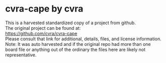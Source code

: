 
# cvra-cape by cvra  
This is a harvested standardized copy of a project from github.  
The original project can be found at:  
https://github.com/cvra/cvra-cape  
Please consult that link for additional, details, files, and license information.  
Note: It was auto harvested and if the original repo had more than one board file or anything out of the ordinary the files here are likely not representative.  
    